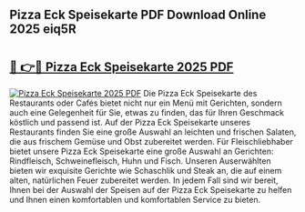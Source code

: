 ## Pizza Eck Speisekarte PDF Download Online 2025 eiq5R

# <h2><a href="http://gc9kdp.nevu.top/?p=Pizza+Eck+Speisekarte">🔗 👉🔴 Pizza Eck Speisekarte 2025 PDF</a></h2>

[![Pizza Eck Speisekarte 2025 PDF](https://i.imgur.com/dBaPXMq.png)](http://gc9kdp.nevu.top/?p=Pizza+Eck+Speisekarte)
Die Pizza Eck Speisekarte des Restaurants oder Cafés bietet nicht nur ein Menü mit Gerichten, sondern auch eine Gelegenheit für Sie, etwas zu finden, das für Ihren Geschmack köstlich und passend ist. Auf der Pizza Eck Speisekarte unseres Restaurants finden Sie eine große Auswahl an leichten und frischen Salaten, die aus frischem Gemüse und Obst zubereitet werden. Für Fleischliebhaber bietet unsere Pizza Eck Speisekarte eine große Auswahl an Gerichten: Rindfleisch, Schweinefleisch, Huhn und Fisch. Unseren Auserwählten bieten wir exquisite Gerichte wie Schaschlik und Steak an, die auf einem alten, natürlichen Feuer zubereitet werden. In jedem Fall sind wir bereit, Ihnen bei der Auswahl der Speisen auf der Pizza Eck Speisekarte zu helfen und Ihnen einen komfortablen und komfortablen Service zu bieten.
